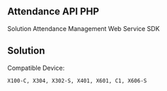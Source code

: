 ## Attendance API PHP
Solution Attendance Management Web Service SDK

## Solution

Compatible Device:
```sh
X100-C, X304, X302-S, X401, X601, C1, X606-S
```

